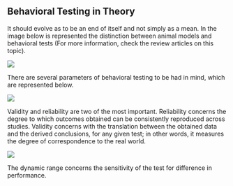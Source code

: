 ## Behavioral Testing in Theory

It should evolve as to be an end of itself and not simply as a mean. In the image below is represented the distinction between animal models and behavioral tests (For more information, check the review articles on this topic).

![](<2 - Source Material/Masters/attachments/Attachment 231.png>)

There are several parameters of behavioral testing to be had in mind, which are represented below.

![](<2 - Source Material/Masters/attachments/Attachment 232.png>)

Validity and reliability are two of the most important. Reliability concerns the degree to which outcomes obtained can be consistently reproduced across studies. Validity concerns with the translation between the obtained data and the derived conclusions, for any given test; in other words, it measures the degree of correspondence to the real world.

![](<2 - Source Material/Masters/attachments/Attachment 233.png>)

The dynamic range concerns the sensitivity of the test for difference in performance.